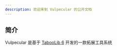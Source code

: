```yaml
---
description: 欢迎来到 Vulpecular 的公开文档
---
```


## 简介

Vulpecular 是基于 [TabooLib 6](https://github.com/TabooLib/taboolib) 开发的一款拓展工具系统